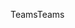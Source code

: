<span data-ttu-id="a71dc-101">Teams</span><span class="sxs-lookup"><span data-stu-id="a71dc-101">Teams</span></span>
